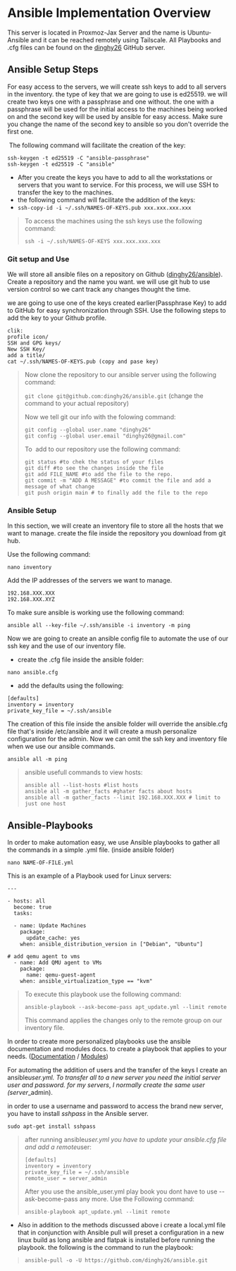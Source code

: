 # Ansible Implementation Overview

This server is located in Proxmoz-Jax Server and the name is Ubuntu-Ansible and it can be reached remotely using Tailscale. All Playbooks and .cfg files can be found on the [dinghy26](https://github.com/dinghy26/ansible) GitHub server. 

## Ansible Setup Steps

For easy access to the servers, we will create ssh keys to add to all servers in the inventory. the type of key that we are going to use is ed25519. we will create two keys one with a passphrase and one without. the one with a passphrase will be used for the initial access to the machines being worked on and the second key will be used by ansible for easy access. Make sure you change the name of the second key to ansible so you don't override the first one.

 The following command will facilitate the creation of the key:

```plaintext
ssh-keygen -t ed25519 -C "ansible-passphrase"
ssh-keygen -t ed25519 -C "ansible"
```

-   After you create the keys you have to add to all the workstations or servers that you want to service. For this process, we will use SSH to transfer the key to the machines.
-   the following command will facilitate the addition of the keys:
-   `ssh-copy-id -i ~/.ssh/NAMES-OF-KEYS.pub xxx.xxx.xxx.xxx`

> To access the machines using the ssh keys use the following command:
> 
> `ssh -i ~/.ssh/NAMES-OF-KEYS xxx.xxx.xxx.xxx`

### Git setup and Use

We will store all ansible files on a repository on Github ([dinghy26/ansible](https://github.com/dinghy26/ansible)). Create a repository and the name you want. we will use git hub to use version control so we cant track any changes thought the time.

we are going to use one of the keys created earlier(Passphrase Key) to add to GitHub for easy synchronization through SSH. Use the following steps to add the key to your Github profile.

```plaintext
clik:
profile icon/
SSH and GPG keys/
New SSH Key/
add a title/
cat ~/.ssh/NAMES-OF-KEYS.pub (copy and pase key)
```

> Now clone the repository to our ansible server using the following command:
> 
> `git clone git@github.com:dinghy26/ansible.git` (change the command to your actual repository)
> 
> Now we tell git our info with the folowing command:
> 
> ```plaintext
> git config --global user.name "dinghy26"
> git config --global user.email "dinghy26@gmail.com"
> ```
> 
> To  add to our repository use the following command:
> 
> ```plaintext
> git status #to chek the status of your files
> git diff #to see the changes inside the file
> git add FILE_NAME #to add the file to the repo.
> git commit -m "ADD A MESSAGE" #to commit the file and add a message of what change
> git push origin main # to finally add the file to the repo
> ```

### Ansible Setup

In this section, we will create an inventory file to store all the hosts that we want to manage. create the file inside the repository you download from git hub.

Use the following command:

`nano inventory`

Add the IP addresses of the servers we want to manage.

```plaintext
192.168.XXX.XXX
192.168.XXX.XYZ
```

To make sure ansible is working use the following command:

`ansible all --key-file ~/.ssh/ansible -i inventory -m ping`

Now we are going to create an ansible config file to automate the use of our ssh key and the use of our inventory file.

-   create the .cfg file inside the ansible folder:

`nano ansible.cfg`

-   add the defaults using the following:

```plaintext
[defaults]
inventory = inventory
private_key_file = ~/.ssh/ansible
```

The creation of this file inside the ansible folder will override the ansible.cfg file that's inside /etc/ansible and it will create a mush personalize configuration for the admin. Now we can omit the ssh key and inventory file when we use our ansible commands.

`ansible all -m ping`

> ansible usefull commands to view hosts:
> 
> ```plaintext
> ansible all --list-hosts #list hosts 
> ansible all -m gather_facts #ghater facts about hosts
> ansible all -m gather_facts --limit 192.168.XXX.XXX # limit to just one host
> ```

## Ansible-Playbooks

In order to make automation easy, we use Ansible playbooks to gather all the commands in a simple .yml file. (inside ansible folder)

`nano NAME-OF-FILE.yml`

This is an example of a Playbook used for Linux servers:

```plaintext
---

- hosts: all
  become: true
  tasks:

  - name: Update Machines
    package:
      update_cache: yes
    when: ansible_distribution_version in ["Debian", "Ubuntu"]

# add qemu agent to vms 
  - name: Add QMU agent to VMs
    package:
      name: qemu-guest-agent
    when: ansible_virtualization_type == "kvm"
```

> To execute this playbook use the following command:
> 
> `ansible-playbook --ask-become-pass apt_update.yml --limit remote`
> 
> This command applies the changes only to the remote group on our inventory file.

In order to create more personalized playbooks use the ansible documentation and modules docs. to create a playbook that applies to your needs. ([Documentation](https://docs.ansible.com/ansible/latest/index.html) / [Modules](https://docs.ansible.com/ansible/latest/collections/all_plugins.html))

For automating the addition of users and the transfer of the keys I create an ansible*user.yml. To transfer all to a new server you need the initial server user and password. for my servers*, *I normally create the same user (server*\_admin).

in order to use a username and password to access the brand new server, you have to install *sshpass* in the Ansible server.

```plaintext
sudo apt-get install sshpass
```

> after running ansible*user.yml you have to update your ansible.cfg file and add a remote*user:
> 
> ```plaintext
> [defaults]
> inventory = inventory
> private_key_file = ~/.ssh/ansible
> remote_user = server_admin
> ```
> 
> After you use the ansible\_user.yml play book you dont have to use --ask-become-pass any more. Use the Following command:
> 
> `ansible-playbook apt_update.yml --limit remote`

- Also in addition to the methods discussed above i create a local.yml file that in conjunction with Ansible pull will preset a configuration in a new linux build as long ansible and flatpak is installed before running the playbook. the following is the command to run the playbook:

> ```plaintext
> ansible-pull -o -U https://github.com/dinghy26/ansible.git
```